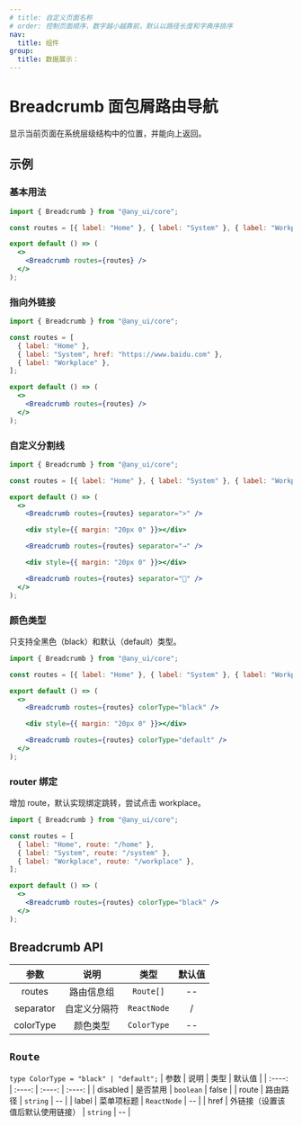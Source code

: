```yaml
---
# title: 自定义页面名称
# order: 控制页面顺序，数字越小越靠前，默认以路径长度和字典序排序
nav:
  title: 组件
group:
  title: 数据展示：
---
```


# Breadcrumb 面包屑路由导航

显示当前页面在系统层级结构中的位置，并能向上返回。

## 示例

### 基本用法

```jsx
import { Breadcrumb } from "@any_ui/core";

const routes = [{ label: "Home" }, { label: "System" }, { label: "Workplace" }];

export default () => (
  <>
    <Breadcrumb routes={routes} />
  </>
);
```

### 指向外链接

```jsx
import { Breadcrumb } from "@any_ui/core";

const routes = [
  { label: "Home" },
  { label: "System", href: "https://www.baidu.com" },
  { label: "Workplace" },
];

export default () => (
  <>
    <Breadcrumb routes={routes} />
  </>
);
```

### 自定义分割线

```jsx
import { Breadcrumb } from "@any_ui/core";

const routes = [{ label: "Home" }, { label: "System" }, { label: "Workplace" }];

export default () => (
  <>
    <Breadcrumb routes={routes} separator=">" />

    <div style={{ margin: "20px 0" }}></div>

    <Breadcrumb routes={routes} separator="→" />

    <div style={{ margin: "20px 0" }}></div>

    <Breadcrumb routes={routes} separator="📝" />
  </>
);
```

### 颜色类型

只支持全黑色（black）和默认（default）类型。

```jsx
import { Breadcrumb } from "@any_ui/core";

const routes = [{ label: "Home" }, { label: "System" }, { label: "Workplace" }];

export default () => (
  <>
    <Breadcrumb routes={routes} colorType="black" />

    <div style={{ margin: "20px 0" }}></div>

    <Breadcrumb routes={routes} colorType="default" />
  </>
);
```

### router 绑定

增加 route，默认实现绑定跳转，尝试点击 workplace。

```jsx
import { Breadcrumb } from "@any_ui/core";

const routes = [
  { label: "Home", route: "/home" },
  { label: "System", route: "/system" },
  { label: "Workplace", route: "/workplace" },
];

export default () => (
  <>
    <Breadcrumb routes={routes} colorType="black" />
  </>
);
```

## Breadcrumb API

|   参数    |     说明     |    类型     | 默认值 |
| :-------: | :----------: | :---------: | :----: |
|  routes   |  路由信息组  |  `Route[]`  |   --   |
| separator | 自定义分隔符 | `ReactNode` |   /    |
| colorType |   颜色类型   | `ColorType` |   --   |

## `Route`

`type ColorType = "black" | "default";`
| 参数 | 说明 | 类型 | 默认值 |
| :----: | :----: | :----: | :----: |
| disabled | 是否禁用 | `boolean` | false |
| route | 路由路径 | `string` | -- |
| label | 菜单项标题 | `ReactNode` | -- |
| href | 外链接（设置该值后默认使用链接） | `string` | -- |
